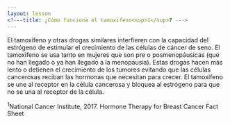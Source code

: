 ```yaml
---
layout: lesson
<!---title: ¿Cómo funciona el tamoxifeno<sup>1</sup>? --->
---
```


El tamoxifeno y otras drogas similares interfieren con la capacidad del estrógeno de estimular el crecimiento de las células de cáncer de seno. El tamoxifeno se usa tanto en mujeres que son pre o posmenopáusicas (que no han llegado o ya han llegado a la menopausia). Estas drogas hacen más lento o detienen el crecimiento de los tumores evitando que las células cancerosas reciban las hormonas que necesitan para crecer. El tamoxifeno se une al receptor en la célula cancerosa y bloquea al estrógeno para que no se una al receptor de la célula. 

<sup>1</sup>National Cancer Institute, 2017. Hormone Therapy for Breast Cancer Fact Sheet

